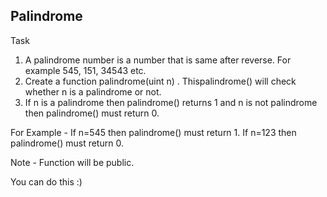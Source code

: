 ## Palindrome

Task

1. A palindrome number is a number that is same after reverse. For example 545, 151, 34543 etc.
2. Create a function palindrome(uint n) . Thispalindrome() will check whether n is a palindrome or not.
3. If n is a palindrome then palindrome() returns 1 and n is not palindrome then palindrome() must return 0.

For Example - If n=545 then palindrome() must return 1. If n=123 then palindrome() must return 0.

Note - Function will be public.

You can do this :)
